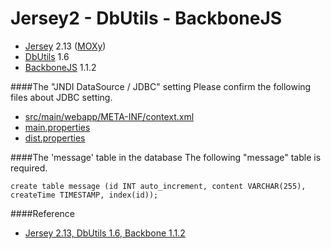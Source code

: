 Jersey2 - DbUtils - BackboneJS 
=================
* [Jersey](https://jersey.java.net) 2.13 ([MOXy](http://www.eclipse.org/eclipselink/moxy.php))
* [DbUtils](https://commons.apache.org/proper/commons-dbutils/) 1.6
* [BackboneJS](http://backbonejs.org) 1.1.2

####The "JNDI DataSource / JDBC" setting
Please confirm the following files about JDBC setting.

* [src/main/webapp/META-INF/context.xml](/src/main/webapp/META-INF/context.xml)
* [main.properties](/main.properties)
* [dist.properties](/dist.properties)

####The 'message' table in the database
The following "message" table is required.

    create table message (id INT auto_increment, content VARCHAR(255), createTime TIMESTAMP, index(id));

####Reference
* [Jersey 2.13, DbUtils 1.6, Backbone 1.1.2](https://sites.google.com/site/memo0x000000/jersey2dbutilsbackbone)
